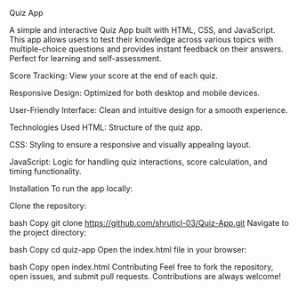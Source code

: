 Quiz App

A simple and interactive Quiz App built with HTML, CSS, and JavaScript. This app allows users to test their knowledge across various topics with multiple-choice questions and provides instant feedback on their answers. Perfect for learning and self-assessment.

Score Tracking: View your score at the end of each quiz.

Responsive Design: Optimized for both desktop and mobile devices.

User-Friendly Interface: Clean and intuitive design for a smooth experience.

Technologies Used
HTML: Structure of the quiz app.

CSS: Styling to ensure a responsive and visually appealing layout.

JavaScript: Logic for handling quiz interactions, score calculation, and timing functionality.

Installation
To run the app locally:

Clone the repository:

bash
Copy
git clone https://github.com/shruticl-03/Quiz-App.git
Navigate to the project directory:

bash
Copy
cd quiz-app
Open the index.html file in your browser:

bash
Copy
open index.html
Contributing
Feel free to fork the repository, open issues, and submit pull requests. Contributions are always welcome!
